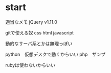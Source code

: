 # start
適当なメモ
jQuery v1.11.0

gitで使える奴
css
html
javascript


動的なサーバ系とかは無理っぽい

python　仮想デスクで動くからいい
php　ザンプ

rubyは使わないからいい
